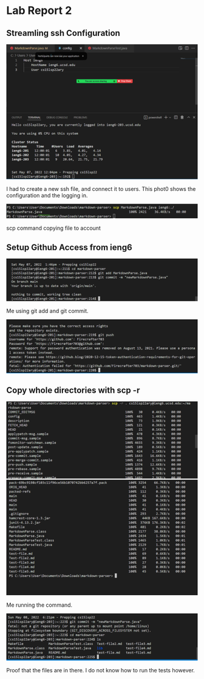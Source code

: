 # Lab Report 2

## Streamling ssh Configuration

![1a](Lab3Part1a.PNG)


I had to create a new ssh file, and connect it to users. This phot0 shows the configuration and the logging in.

![1b](Lab3Part1b.PNG)

scp command copying file to account

## Setup Github Access from ieng6

![2a](Lab3Part2q..PNG)


Me using git add and git commit.

![2c](Lab3Part2r.PNG)

## Copy whole directories with scp -r

![3a](Lab3Part3a.PNG)
![3b](Lab3Part3b.PNG)

Me running the command.


![3c](Lab3Part3c.PNG)

Proof that the files are in there. I do not know how to run the tests however.